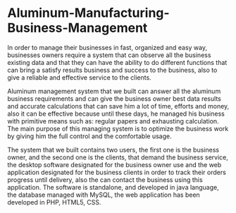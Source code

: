 # Aluminum-Manufacturing-Business-Management
In order to manage their businesses in fast, organized and easy
way, businesses owners require a system that can observe all the
business existing data and that they can have the ability to do
different functions that can bring a satisfy results business and
success to the business, also to give a reliable and effective service
to the clients.

Aluminum management system that we built can answer all the
aluminum business requirements and can give the business owner
best data results and accurate calculations that can save him a lot of
time, efforts and money, also it can be effective because until these
days, he managed his business with primitive means such as:
regular papers and exhausting calculation.
The main purpose of this managing system is to optimize the
business work by giving him the full control and the comfortable
usage.

The system that we built contains two users, the first one is the
business owner, and the second one is the clients, that demand the
business service, the desktop software designated for the business
owner use and the web application designated for the business
clients in order to track their orders progress until delivery, also the
can contact the business using this application.
The software is standalone, and developed in java language, the
database managed with MySQL, the web application has been
developed in PHP, HTML5, CSS.
